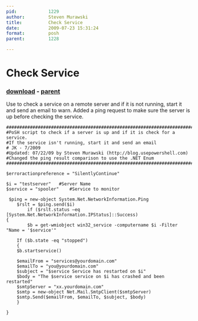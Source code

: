 ```yaml
---
pid:            1229
author:         Steven Murawski
title:          Check Service
date:           2009-07-23 15:31:24
format:         posh
parent:         1228

---
```


# Check Service

### [download](//scripts/1229.ps1) - [parent](//scripts/1228.md)

Use to check a service on a remote server and if it is not running, start it and send an email to warn. Added a ping request to make sure the server is up before checking the service.

```posh
####################################################################################
#PoSH script to check if a server is up and if it is check for a service.
#If the service isn't running, start it and send an email
# JK - 7/2009
#Updated: 07/22/09 by Steven Murawski (http://blog.usepowershell.com)
#Changed the ping result comparison to use the .NET Enum
####################################################################################

$erroractionpreference = "SilentlyContinue"

$i = "testserver" 	#Server Name
$service = "spooler" 	#Service to monitor

 $ping = new-object System.Net.NetworkInformation.Ping
    $rslt = $ping.send($i)
        if ($rslt.status –eq [System.Net.NetworkInformation.IPStatus]::Success)
{
        $b = get-wmiobject win32_service -computername $i -Filter "Name = '$service'"

	If ($b.state -eq "stopped")
	{
	$b.startservice()

	$emailFrom = "services@yourdomain.com"
	$emailTo = "you@yourdomain.com"
	$subject = "$service Service has restarted on $i"
	$body = "The $service service on $i has crashed and been restarted"
	$smtpServer = "xx.yourdomain.com"
	$smtp = new-object Net.Mail.SmtpClient($smtpServer)
	$smtp.Send($emailFrom, $emailTo, $subject, $body)
	}

}


```
